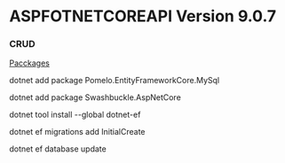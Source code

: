 <h1>ASPFOTNETCOREAPI Version 9.0.7</h1>

<h3>CRUD</h3>

<u>Pacckages</u>

dotnet add package Pomelo.EntityFrameworkCore.MySql

dotnet add package Swashbuckle.AspNetCore

dotnet tool install --global dotnet-ef

dotnet ef migrations add InitialCreate

dotnet ef database update
